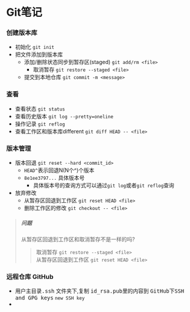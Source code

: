 # Git笔记

### 创建版本库

- 初始化  `git init`
- 把文件添加到版本库
  - 添加/删除状态同步到暂存区(staged) `git add/rm <file>`
    - 取消暂存 `git restore --staged <file>`
  - 提交到本地仓库 `git commit -m <message>`


### 查看
- 查看状态 `git status`
- 查看历史版本 `git log --pretty=oneline `
- 操作记录 `git reflog`
- 查看工作区和版本库different `git diff HEAD -- <file>`

### 版本管理
- 版本回退 `git reset --hard <commit_id>` 
  - `HEAD^`表示回退N(N个^)个版本
  - `8e1ee3797...` 具体版本号
    - 具体版本号的查询方式可以通过`git log`或者`git reflog`查询
- 放弃修改
  - 从暂存区回退到工作区 `git reset HEAD <file>`
  - 删除工作区的修改 `git checkout -- <file>`

> ##### 问题  
> 从暂存区回退到工作区和取消暂存不是一样的吗?  
>> 取消暂存 `git restore --staged <file>`  
>> 从暂存区回退到工作区 `git reset HEAD <file>`

### 远程仓库 GitHub 
- 用户主目录<kbd>.ssh</kbd> 文件夹下,复制 <kbd>id_rsa.pub</kbd>里的内容到 <kbd>GitHub下SSH and GPG keys</kbd> `new SSH key`
- 